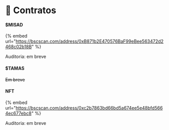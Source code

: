 # 📃 Contratos

#### $MISAD

{% embed url="https://bscscan.com/address/0xB871b2E470576BaF99eBee563472d2468c02b18B" %}

Auditoria: em breve

#### $TAMAS

~~Em breve~~

#### NFT

{% embed url="https://bscscan.com/address/0xc2b7863bd66bd5a674ee5e48bfd5664ec677ebc8" %}

Auditoria: em breve
